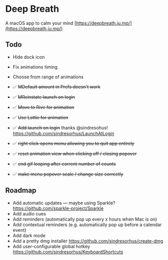 # Deep Breath
A macOS app to calm your mind
[https://deepbreath.ju.mp/](https://deepbreath.ju.mp/)

## Todo

- Hide dock icon
- Fix animations timing
- Choose from range of animations

- ✅ ~~MDefault amount in Prefs doesn't work~~
- ✅ ~~MReinstate launch on login~~
- ✅ ~~Move to Rive for animation~~ 
- ✅ ~~Use Lottie for animation~~ 
- ✅ ~~Add launch on login~~ thanks @sindresohus! https://github.com/sindresorhus/LaunchAtLogin
- ✅ ~~right click opens menu allowing you to quit app entirely~~
- ✅ ~~reset animation view when clicking off / closing popover~~
- ✅ ~~end gif looping after corrent number of counts~~
- ✅ ~~make menu popover scale / change size correctly~~

## Roadmap
- Add automatic updates — maybe using Sparkle? https://github.com/sparkle-project/Sparkle
- Add audio cues
- Add reminders (automatically pop up every x hours when Mac is on)
- Add contextual reminders (e.g. automatically pop up before a calendar event)
- Add dark mode
- Add a pretty dmg installer https://github.com/sindresorhus/create-dmg
- Add user-configurable global hotkey https://github.com/sindresorhus/KeyboardShortcuts
